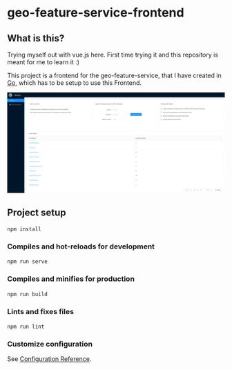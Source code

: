 # geo-feature-service-frontend

## What is this?

Trying myself out with vue.js here. First time trying it and this repository is meant for me to learn it :)

This project is a frontend for the geo-feature-service, that I have created
in [Go](https://github.com/ViktorWelbers/geo-feature-service), which has to be setup to use this Frontend.

![Website Image](src/assets/images/screenshot.png)

## Project setup

```
npm install
```

### Compiles and hot-reloads for development

```
npm run serve
```

### Compiles and minifies for production

```
npm run build
```

### Lints and fixes files

```
npm run lint
```

### Customize configuration

See [Configuration Reference](https://cli.vuejs.org/config/).
